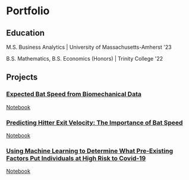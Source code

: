 # Portfolio

## Education
M.S. Business Analytics | University of Massachusetts-Amherst '23



B.S. Mathematics, B.S. Economics (Honors) | Trinity College '22
## Projects
### [Expected Bat Speed from Biomechanical Data](https://toddkawahara.wordpress.com/2023/09/10/expected-bat-speed-from-biomechanical-data/)
[Notebook](https://github.com/toddkawahara/expected-bat-speed/blob/main/Predicting_Bat_Speed.ipynb)


### [Predicting Hitter Exit Velocity: The Importance of Bat Speed](https://toddkawahara.wordpress.com/2023/01/10/predicting-hitter-exit-velocity-the-importance-of-bat-speed/)
[Notebook](https://github.com/toddkawahara/covid-hospitalizations/blob/main/Covid.ipynb)


### [Using Machine Learning to Determine What Pre-Existing Factors Put Individuals at High Risk to Covid-19](https://toddkawahara.wordpress.com/2023/01/26/using-machine-learning-to-see-what-pre-existing-factors-put-individuals-at-high-risk-to-covid-19/)
[Notebook](https://github.com/toddkawahara/predicted-exit-velocity/blob/main/Driveline_Hitting.ipynb)
